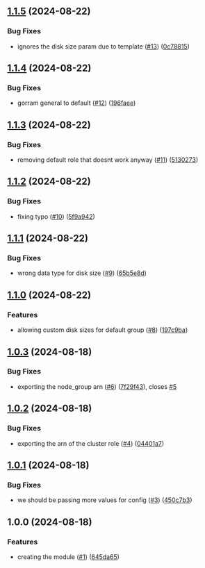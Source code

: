 ## [1.1.5](https://github.com/StoopidCompany/EKS-INATOR/compare/v1.1.4...v1.1.5) (2024-08-22)

### Bug Fixes

* ignores the disk size param due to template ([#13](https://github.com/StoopidCompany/EKS-INATOR/issues/13)) ([0c78815](https://github.com/StoopidCompany/EKS-INATOR/commit/0c788156e209d01ea6b3797048d64b7318a9265b))

## [1.1.4](https://github.com/StoopidCompany/EKS-INATOR/compare/v1.1.3...v1.1.4) (2024-08-22)

### Bug Fixes

* gorram general to default ([#12](https://github.com/StoopidCompany/EKS-INATOR/issues/12)) ([196faee](https://github.com/StoopidCompany/EKS-INATOR/commit/196faee30ced241aaa18608041e1cd484d396b23))

## [1.1.3](https://github.com/StoopidCompany/EKS-INATOR/compare/v1.1.2...v1.1.3) (2024-08-22)

### Bug Fixes

* removing default role that doesnt work anyway ([#11](https://github.com/StoopidCompany/EKS-INATOR/issues/11)) ([5130273](https://github.com/StoopidCompany/EKS-INATOR/commit/513027359898898a6c3e350d3734520cd9579399))

## [1.1.2](https://github.com/StoopidCompany/EKS-INATOR/compare/v1.1.1...v1.1.2) (2024-08-22)

### Bug Fixes

* fixing typo ([#10](https://github.com/StoopidCompany/EKS-INATOR/issues/10)) ([5f9a942](https://github.com/StoopidCompany/EKS-INATOR/commit/5f9a942c98b2ca74d2bb4e5ecc5d6e8e01da1cdf))

## [1.1.1](https://github.com/StoopidCompany/EKS-INATOR/compare/v1.1.0...v1.1.1) (2024-08-22)

### Bug Fixes

* wrong data type for disk size ([#9](https://github.com/StoopidCompany/EKS-INATOR/issues/9)) ([65b5e8d](https://github.com/StoopidCompany/EKS-INATOR/commit/65b5e8d14358e582f6e588a733cf51ca847ea9f2))

## [1.1.0](https://github.com/StoopidCompany/EKS-INATOR/compare/v1.0.3...v1.1.0) (2024-08-22)

### Features

* allowing custom disk sizes for default group ([#8](https://github.com/StoopidCompany/EKS-INATOR/issues/8)) ([197c9ba](https://github.com/StoopidCompany/EKS-INATOR/commit/197c9bac49b899645f9ec5dd5816d6eb7486d0ac))

## [1.0.3](https://github.com/StoopidCompany/EKS-INATOR/compare/v1.0.2...v1.0.3) (2024-08-18)

### Bug Fixes

* exporting the node_group arn ([#6](https://github.com/StoopidCompany/EKS-INATOR/issues/6)) ([7f29f43](https://github.com/StoopidCompany/EKS-INATOR/commit/7f29f4329d73355518b8b106f0fc0eb97830f726)), closes [#5](https://github.com/StoopidCompany/EKS-INATOR/issues/5)

## [1.0.2](https://github.com/StoopidCompany/EKS-INATOR/compare/v1.0.1...v1.0.2) (2024-08-18)

### Bug Fixes

* exporting the arn of the cluster role ([#4](https://github.com/StoopidCompany/EKS-INATOR/issues/4)) ([04401a7](https://github.com/StoopidCompany/EKS-INATOR/commit/04401a7dcee53139ee2380255e6963183aae50c1))

## [1.0.1](https://github.com/StoopidCompany/EKS-INATOR/compare/v1.0.0...v1.0.1) (2024-08-18)

### Bug Fixes

* we should be passing more values for config ([#3](https://github.com/StoopidCompany/EKS-INATOR/issues/3)) ([450c7b3](https://github.com/StoopidCompany/EKS-INATOR/commit/450c7b3d0d44ce5c974696752acdd6ca485d747f))

## 1.0.0 (2024-08-18)

### Features

* creating the module ([#1](https://github.com/StoopidCompany/EKS-INATOR/issues/1)) ([645da65](https://github.com/StoopidCompany/EKS-INATOR/commit/645da6532297a809fb3e2e18a82c7c494e0772d5))

